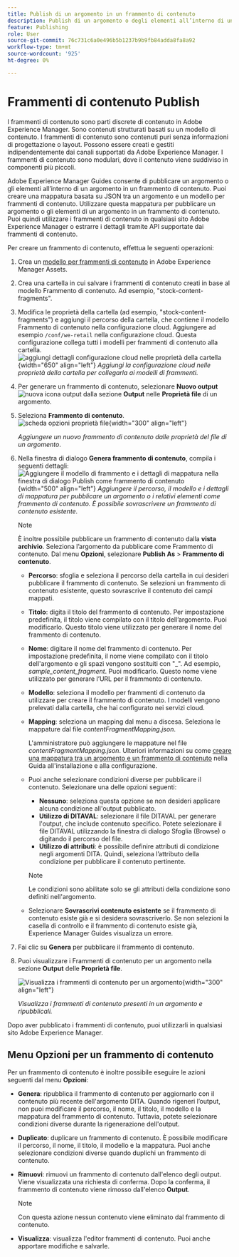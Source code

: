 ```yaml
---
title: Publish di un argomento in un frammento di contenuto
description: Publish di un argomento o degli elementi all’interno di un argomento in un frammento di contenuto in AEM Guides.  Scopri come visualizzare i Frammenti di contenuto presenti in un argomento e ripubblicarli.
feature: Publishing
role: User
source-git-commit: 76c731c6a0e496b5b1237b9b9fb84adda8fa8a92
workflow-type: tm+mt
source-wordcount: '925'
ht-degree: 0%

---
```


# Frammenti di contenuto Publish

I frammenti di contenuto sono parti discrete di contenuto in Adobe Experience Manager. Sono contenuti strutturati basati su un modello di contenuto. I frammenti di contenuto sono contenuti puri senza informazioni di progettazione o layout. Possono essere creati e gestiti indipendentemente dai canali supportati da Adobe Experience Manager. I frammenti di contenuto sono modulari, dove il contenuto viene suddiviso in componenti più piccoli.

Adobe Experience Manager Guides consente di pubblicare un argomento o gli elementi all’interno di un argomento in un frammento di contenuto. Puoi creare una mappatura basata su JSON tra un argomento e un modello per frammenti di contenuto. Utilizzare questa mappatura per pubblicare un argomento o gli elementi di un argomento in un frammento di contenuto. Puoi quindi utilizzare i frammenti di contenuto in qualsiasi sito Adobe Experience Manager o estrarre i dettagli tramite API supportate dai frammenti di contenuto.


Per creare un frammento di contenuto, effettua le seguenti operazioni:

1. Crea un [modello per frammenti di contenuto](https://experienceleague.adobe.com/docs/experience-manager-65/assets/content-fragments/content-fragments-models.html?lang=it) in Adobe Experience Manager Assets.
1. Crea una cartella in cui salvare i frammenti di contenuto creati in base al modello Frammento di contenuto. Ad esempio, &quot;stock-content-fragments&quot;.
1. Modifica le proprietà della cartella (ad esempio, &quot;stock-content-fragments&quot;) e aggiungi il percorso della cartella, che contiene il modello Frammento di contenuto nella configurazione cloud.
Aggiungere ad esempio `/conf/we-retail` nella configurazione cloud. Questa configurazione collega tutti i modelli per frammenti di contenuto alla cartella.\
   ![aggiungi dettagli configurazione cloud nelle proprietà della cartella](images/fragment-folder-cloud-configuration.png){width="650" align="left"}
   *Aggiungi la configurazione cloud nelle proprietà della cartella per collegarla ai modelli di frammenti.*

1. Per generare un frammento di contenuto, selezionare **Nuovo output** ![nuova icona output](./images/Add_icon.svg) dalla sezione **Output** nelle **Proprietà file** di un argomento.
1. Seleziona **Frammento di contenuto**.\
   ![scheda opzioni proprietà file](./images/file-properties-outputs-tab.png){width="300" align="left"}

   *Aggiungere un nuovo frammento di contenuto dalle proprietà del file di un argomento*.

1. Nella finestra di dialogo **Genera frammento di contenuto**, compila i seguenti dettagli:
   ![Aggiungere il modello di frammento e i dettagli di mappatura nella finestra di dialogo Publish come frammento di contenuto](images/content-fragment-publish.png){width="500" align="left"}
   *Aggiungere il percorso, il modello e i dettagli di mappatura per pubblicare un argomento o i relativi elementi come frammento di contenuto. È possibile sovrascrivere un frammento di contenuto esistente.*

   >[!NOTE]
   >
   >È inoltre possibile pubblicare un frammento di contenuto dalla **vista archivio**. Seleziona l’argomento da pubblicare come Frammento di contenuto. Dal menu **Opzioni**, selezionare **Publish As** > **Frammento di contenuto**.

   * **Percorso**: sfoglia e seleziona il percorso della cartella in cui desideri pubblicare il frammento di contenuto. Se selezioni un frammento di contenuto esistente, questo sovrascrive il contenuto dei campi mappati.
   * **Titolo**: digita il titolo del frammento di contenuto. Per impostazione predefinita, il titolo viene compilato con il titolo dell’argomento. Puoi modificarlo. Questo titolo viene utilizzato per generare il nome del frammento di contenuto.
   * **Nome**: digitare il nome del frammento di contenuto. Per impostazione predefinita, il nome viene compilato con il titolo dell&#39;argomento e gli spazi vengono sostituiti con &quot;_&quot;. Ad esempio, *sample_content_fragment*. Puoi modificarlo.  Questo nome viene utilizzato per generare l’URL per il frammento di contenuto.
   * **Modello**: seleziona il modello per frammenti di contenuto da utilizzare per creare il frammento di contenuto. I modelli vengono prelevati dalla cartella, che hai configurato nei servizi cloud.
   * **Mapping**: seleziona un mapping dal menu a discesa. Seleziona le mappature dal file *contentFragmentMapping.json*.



     L&#39;amministratore può aggiungere le mappature nel file *contentFragmentMapping.json*. Ulteriori informazioni su come [creare una mappatura tra un argomento e un frammento di contenuto](/help/product-guide/cs-install-guide/conf-content-fragment-mapping-cs.md) nella Guida all&#39;installazione e alla configurazione.

   * Puoi anche selezionare condizioni diverse per pubblicare il contenuto.  Selezionare una delle opzioni seguenti:


      * **Nessuno**: seleziona questa opzione se non desideri applicare alcuna condizione all&#39;output pubblicato.
      * **Utilizzo di DITAVAL**: selezionare il file DITAVAL per generare l&#39;output, che include contenuto specifico. Potete selezionare il file DITAVAL utilizzando la finestra di dialogo Sfoglia (Browse) o digitando il percorso del file.
      * **Utilizzo di attributi**: è possibile definire attributi di condizione negli argomenti DITA. Quindi, seleziona l’attributo della condizione per pubblicare il contenuto pertinente.
     >[!NOTE]
     > 
     >Le condizioni sono abilitate solo se gli attributi della condizione sono definiti nell&#39;argomento.



   * Selezionare **Sovrascrivi contenuto esistente** se il frammento di contenuto esiste già e si desidera sovrascriverlo. Se non selezioni la casella di controllo e il frammento di contenuto esiste già, Experience Manager Guides visualizza un errore.
1. Fai clic su **Genera** per pubblicare il frammento di contenuto.

1. Puoi visualizzare i Frammenti di contenuto per un argomento nella sezione **Output** delle **Proprietà file**.

   ![Visualizza i frammenti di contenuto per un argomento](images/outputs-options-menu.png){width="300" align="left"}

   *Visualizza i frammenti di contenuto presenti in un argomento e ripubblicali.*


Dopo aver pubblicato i frammenti di contenuto, puoi utilizzarli in qualsiasi sito Adobe Experience Manager.




## Menu Opzioni per un frammento di contenuto

Per un frammento di contenuto è inoltre possibile eseguire le azioni seguenti dal menu **Opzioni**:

* **Genera**: ripubblica il frammento di contenuto per aggiornarlo con il contenuto più recente dell&#39;argomento DITA. Quando rigeneri l’output, non puoi modificare il percorso, il nome, il titolo, il modello e la mappatura del frammento di contenuto. Tuttavia, potete selezionare condizioni diverse durante la rigenerazione dell&#39;output.

* **Duplicato**: duplicare un frammento di contenuto. È possibile modificare il percorso, il nome, il titolo, il modello e la mappatura. Puoi anche selezionare condizioni diverse quando duplichi un frammento di contenuto.

* **Rimuovi**: rimuovi un frammento di contenuto dall&#39;elenco degli output. Viene visualizzata una richiesta di conferma. Dopo la conferma, il frammento di contenuto viene rimosso dall&#39;elenco **Output**.

  >[!NOTE]
  >
  > Con questa azione nessun contenuto viene eliminato dal frammento di contenuto.

* **Visualizza**: visualizza l&#39;editor frammenti di contenuto. Puoi anche apportare modifiche e salvarle.


